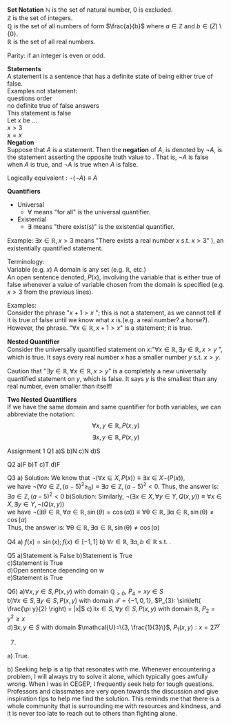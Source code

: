 
**Set Notation**
$\mathbb{N}$ is the set of natural number, 0 is excluded.  
$\mathbb{Z}$ is the set of integers.    
$\mathbb{Q}$ is the set of all numbers of form $\frac{a}{b}$ where $a \in \mathbb{Z}$ and $b \in \mathbb(Z) \setminus \{0\}$.   
$\mathbb{R}$ is the set of all real numbers.    

Parity: if an integer is even or odd.  

**Statements**  
A statement is a sentence that has a definite state of being either true of false.  
	Examples not statement:   
		questions 
		order  
		no definite true of false answers  
			This statement is false  
			Let $x$ be ...    
			$x > 3$   
			$x = x$   
**Negation**   
Suppose that $A$ is a statement. Then the **negation** of $A$, is denoted by $\neg A$, is the statement asserting the opposite truth value to . That is, $\neg A$ is false when $A$ is true, and $\neg A$ is true when $A$ is false.   

Logically equivalent : $\neg (\neg A) \equiv A$   

**Quantifiers**  
- Universal  
	- $\forall$ means "for all" is the universal quantifier.  
- Existential  
	- $\exists$ means "there exist(s)" is the existential quantifier.  

Example:
	$\exists x \in \mathbb{R}, x>3$ means "There exists a real number $x$ s.t. $x > 3$" ), an existentially quantified statement. 

Terminology:  
	Variable (e.g. $x$) 
	A domain is any set (e.g. $\mathbb{R}$, etc.)  
	An open sentence denoted, $P(x)$, involving the variable that is either true of false whenever a value of variable chosen from the domain is specified (e.g. $x>3$ from the previous lines).  

Examples:  
Consider the phrase "$x+1 > x$ "; this is not a statement, as we cannot tell if it is true of false until we know what $x$ is.(e.g. a real number? a horse?). 
However, the phrase. "$\forall x \in \mathbb{R}, x+1>x$" is a statement; it is true.  

**Nested Quantifier**  
Consider the universally quantified statement on $x$:"$\forall x \in \mathbb{R}, \exists y \in \mathbb{R}, x>y$ ", which is true. It says every real number $x$ has a smaller number $y$ s.t. $x>y$.   

Caution that "$\exists y \in \mathbb{R}, \forall x \in \mathbb{R}, x>y$" is a completely a new universally quantified statement on $y$, which is false. It says $y$ is the smallest than any real number, even smaller than itself!   

**Two Nested Quantifiers**  
If we have the same domain and same quantifier for both variables, we can abbreviate the notation:
$$\forall x,y\in \mathbb{R}, P(x, y)$$
$$\exists x,y \in \mathbb{R},P(x, y)$$

Assignment 1 
Q1
a)S
b)N
c)N
d)S

Q2
a)F
b)T
c)T
d)F

Q3 
a) Solution:
	We know that $\neg(\forall x\in X, P(x)) \equiv \exists x \in X \neg(P(x))$,  
	we have $\neg(\forall a \in \mathbb{Z}, (a-5)^2\geq_{0}) \equiv \exists a \in \mathbb{Z}, (a-5)^2 < 0$. 
	Thus, the answer is: $\exists a \in \mathbb{Z}, (a-5)^2 < 0$ 
b)Solution:
	Similarly, $\neg(\exists x \in X, \forall y \in Y, Q(x, y)) \equiv \forall x \in X, \exists y \in Y, \neg(Q(x, y))$  
	we have $\neg(\exists \theta\in \mathbb{R}, \forall \alpha \in \mathbb{R}, \sin(\theta)=\cos(\alpha)) \equiv \forall \mathbb{\theta} \in \mathbb{R}, \exists \mathbb{\alpha} \in \mathbb{R}, \sin(\mathbb{\theta}) \neq \cos\mathbb(\alpha)$  
	Thus, the answer is: 
	$\forall \mathbb{\theta} \in \mathbb{R}, \exists \mathbb{\alpha} \in \mathbb{R}, \sin(\mathbb{\theta}) \neq \cos\mathbb(\alpha)$   

Q4
a) $f(x) = \sin(x); f(x) \in [-1,1]$ 
b) $\forall r \in \mathbb{R}, \exists a, b \in \mathbb{R}$ s.t. . 

Q5
a)Statement is False 
b)Statement is True  
c)Statement is True  
d)Open sentence depending on $w$  
e)Statement is True  

Q6) 
a)$\forall x, y \in S, P(x, y)$ with domain $\mathbb{Q}_{>0}$, $P_{4}=xy \in S$   
b)$\forall x \in S, \exists y \in S, P(x, y)$ with domain $\mathcal{T}=\{-1, 0, 1\}$, $P_{3}: \sin\left( \frac{\pi y}{2} \right) = |x|$ 
c)$\exists x \in S, \forall y \in S, P(x, y)$ with domain $\mathbb{R}$,  $P_{2}=y^2\geq x$   
d)$\exists x, y \in S$ with domain $\mathcal{U}=\{3, \frac{1}{3}\}$, $P_{1}(x, y):x=27^y$   

7)
a) True. 

b) Seeking help is a tip that resonates with me. Whenever encountering a problem, I will always try to solve it alone, which typically goes awfully wrong. When I was in CEGEP, I frequently seek help for tough questions. Professors and classmates are very open towards the discussion and give inspiration tips to help me find the solution. This reminds me that there is a whole community that is surrounding me with resources and kindness, and it is never too late to reach out to others than fighting alone.   


